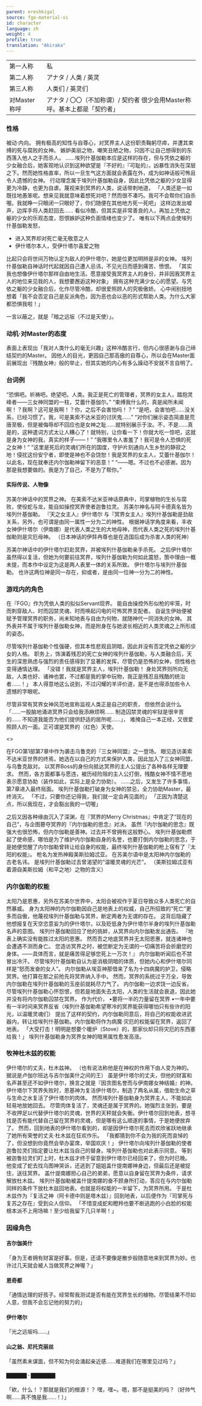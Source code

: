 ```yaml
---
parent: ereshkigal
source: fgo-material-vi
id: character
language: zh
weight: 4
profile: true
translation: "Akiraka"
---
```


<table>
  <tr><td>第一人称</td><td>私</td></tr>
  <tr><td>第二人称</td><td>アナタ / 人类 / 英灵</td></tr>
  <tr><td>第三人称</td><td>人类们 / 英灵们</td></tr>
  <tr><td>对Master称呼</td><td>アナタ / 〇〇（不加称谓）/ 契约者 很少会用Master称呼。基本上都是「契约者」</td></tr>
</table>

### 性格

被动·内向。
拥有极高的知性与自尊心，对冥界主人这份职责鞠躬尽瘁，并遭其束缚的死与腐败的女神。
嫉妒美丽之物，嘲笑丑陋之物，只因不让自己想得到的东西落入他人之手而杀人。
……埃列什基伽勒本应是这样的存在，但与凭依之躯的少女融合后，她客观地认识到这种欲望是『不好的』『可耻的』，凶暴性消失在深层之下。然而她性格直率，所以一旦生气这方面就会表露在外，成为如神话般可怖且令人遗憾的女神。
行动理念属于埃列什基伽勒自身，因此比凭依之躯的少女显得更为冷静，也更为自虐。蔑视来到冥界的人类，说话带刺地道，
「人类还是一如既往地愚笨呢。想来见我就意味着想死对吧？然而很不凑巧。我可不会帮你们自杀喔。我就睁一只眼闭一只眼好了，你们随便在其他地方死一死吧」
这样边发出嘘声，边挥手将人类赶回去……
看似冷酷，但其实是非常善良的人，再加上凭依之躯的少女的乐观态度，怨恨嫉妒这种负面情绪也变少了。
唯有以下两点会使埃列什基伽勒发怒，

- 进入冥界却对死亡毫无敬意之人
- 伊什塔尔本人，受伊什塔尔喜爱之物

比起只会将世间万物认定为敌人的伊什塔尔，她是位更加明辨是非的女神。
埃列什基伽勒自神话时代起就因自己遭人忌讳，不见光日而感到痛苦、愤恨。
「其实我也想像伊什塔尔那样自由地生活。愿意接受我冥界主人的身份，并非因我冥界主人的地位来见我的人，我想要邂逅这种对象」
拥有这种充满少女心的愿望。与凭依之躯的少女融合后，化作尽管冷酷，却很爱照顾人的究极傲娇。
心中闹别扭地想着「我不会否定自己是反派角色，因为恶也会以恶的形式帮助人类。为什么大家都恐惧我啦！」

  一言以蔽之，就是「暗之远坂（不过是天使）」。

### 动机·对Master的态度

表面上表现出「我对人类什么的毫无兴趣」这种冷酷言行，但内心很感谢与自己缔结契约的Master。
因他人的目光，更因自己那高傲的自尊心，所以会在Master面前展现出『残酷女神』般的举止，但其实她的内心有多么躁动不安就不言自明了。

### 台词例

“恐惧吧。祈祷吧。绝望吧。人类。我正是死亡的管理者，冥界的女主人，踏抱灵峰者——三女神同盟的一柱，艾蕾什基伽尔。”
“束缚我什么的，真是闻所未闻啊！？我啊？这可是我啊！？你，之后不会害怕吗！？”
“是吧，会害怕吧……没关系，已经习惯了。我，可是美索不达米亚的讨厌鬼……”
“对你们展示姿态简直是荒唐至极，但是被侮辱却不回应也是女神之耻……就特别展示于汝。不，不是……真是的，这种遣词方式太让人糟心了！就特别，让你看一下！你就大吃一惊吧，这就是身为女神的我，真实的样子——！”
“我哪里令人害羞了！我可是令人恐惧的死之女神！”
“这里是死后的灵魂们所在的国度，守护片刻通向人生乡愁的静寂之地！侵扰这份安宁者，即使是神也不会饶恕！我是冥界的女主人，艾蕾什基伽尔！以此名，现在就奉还内尔伽勒神留下的恶意！”
“——嗯。不过也不必感谢。因为那是我想要做的。我是为了自己，不是为了帮你。”

#### 实际传说、人物像

苏美尔神话中的冥界之神。
在美索不达米亚神话原典中，司掌植物的生长与腐败，使役蛇与龙，能自如操控冥界使者迦鲁拉灵。
苏美尔神名与阿卡德真名皆为埃列什基伽勒。
『天之女主人』伊什塔尔
与『冥界女主人』埃列什基伽勒是劲敌关系，另外，也可谓是由同一属性一分为二的神性。
根据神话学角度来看，丰收女神伊什塔尔（伊南娜）是代表人类之生的大地母神，而代表人类之死的埃列什基伽勒则是灾厄母神。
（日本神话的伊弉冉尊也是在造国后成为杀害人类的死神）

苏美尔神话中的伊什塔尔赶赴冥界，并被埃列什基伽勒亲手杀死。
之后伊什塔尔虽然得以复活，但她为何要前往冥界，埃列什基伽勒为何如此震怒，箇中理由一概未提，而本作中设定为这是两人表里一体的关系所致。
伊什塔尔与埃列什基伽勒。
也许这两位神是同一存在，抑或者，是由同一位神一分为二的神性。

### 游戏内的角色

在『FGO』作为凭依人类的拟似Servant现界。
能自由操控外形似枪的牢笼，时而刺穿敌人、时而囚禁灵魂、时而唤起闪电的可怖冥界支配者。
自诞生伊始便被赋予管理冥界的职务，尚未知地表与自由为何物，就随神代一同消失的女神。
其外表并不属于埃列什基伽勒女神，而是附身在与她波长相近的人类灵魂之上所形成的姿态。

尽管埃列什基伽勒个性强硬，但其本性悲观且阴暗，因此并没有否定凭依之躯的少女的人格。
职务上，饰演着残忍的死亡女神的埃列什基伽勒，与人类融合后，天生的深思熟虑与强烈的责任感得到了显著的发挥，尽管仍是恐怖的女神，但性格也变得通情达理。
「没错！我就是冥界主人，埃列什基伽勒！
身处冥界则所向无敌，人类也好、诸神也罢，不过都是我的掌中玩物，我正是残忍且残酷的统治者……！」
本人得意地这么说到，不过闪耀的羊评价道，是不是也得添加些令人遗憾的字眼呢。

尽管非常有冥界女神风范地宣称监视人类正是自己的职责，
但依然会说什么「……一股脑地涌进冥界只会给我添麻烦啊……
制造囚禁灵魂的牢狱是很辛苦的……
不知道我能否为他们提供舒适的居所呢……」，
难掩自己一本正经，又很爱照顾人的一面。正可谓是冥界的（红色）天使。

<>

在FGO第1部第7章中作为袭击乌鲁克的『三女神同盟』之一登场。
眼见造访美索不达米亚世界的终焉，她选在以自己的方式来保护人类，因此加入了三女神同盟，与乌鲁克敌对。
以冥界Boss的身份向抵达冥界的主人公提出了各种各样无理要求。
然而，各方面都事与愿违，被历经险阻的主人公打倒，残酷女神不情不愿地表示愿意协助（装作如此，实际上是全力协助）。
……之后，又发生了许多事情，第7章进入最终局面。
埃列什基伽勒打破身为女神的禁忌，全力协助Master，最终消灭。
「不过，只要你还记得我，我们就一定会再见面的」
「正因为清楚这点，所以我现在，才会豁出我的一切喔」

之后又因各种缘由沉入了深渊，在『冥界的Merry Christmas』中肯定了“现在的自己”，与企图篡夺冥界的『内尔伽勒的思念』对决。
虽然『内尔伽勒的思念』既强大也很恐怖，但内尔伽勒是善神。过去并不曾拥有这般野心。
埃列什基伽勒燃起了使命感，哪怕是为了维护内尔伽勒自身的名誉，也要打倒内尔伽勒的思念，于是她便觉醒了内尔伽勒曾转让给自身的权能，最终埃列什基伽勒的枪上宿有了『太阳的权能』。
枪名为发热神殿美斯拉姆忒亚。
在苏美尔语中是太阳神内尔伽勒的古老名讳。
是埃列什基伽勒过去曾渴望的“温暖灵魂的光芒”。
（美斯拉姆忒亚有着源自美斯拉姆（和平之地）之物的含义）

### 内尔伽勒的权能

太阳乃是恩惠，另外在苏美尔世界中，太阳会被视作于夏日导致众多人类死亡的自然暴威。
身为太阳神的内尔伽勒因自己是地表上的权威，自己所招致的“死亡”更多而自傲，他蔑视埃列什基伽勒与冥界，断定两者为无谓的存在。
这背后隐藏了他想报复在天空恣意妄为的伊什塔尔，以及贬低身为伊什塔尔半身的埃列什基伽勒名声的意图。
埃列什基伽勒回应了他的挑衅，从冥界向内尔伽勒发出通告。
『地表上确实没有能胜过太阳的恩惠。
然而吾之地底冥界并无太阳恩惠，就连诸神也会遭遇不测而身亡。
您造访冥界之时，被您断定为无谓的一切痛苦将会折磨您的身体。——具体而言，就是痛苦得足够您死上一万次！』
内尔伽勒听闻后也不禁冒出冷汗。
尽管埃列什基伽勒自认为是消极阴暗的体质，但她内心和伊什塔尔同样是“怒而发奋的女人”。
内尔伽勒从埃亚神那借来了名为十四病魔的护卫，侵略冥界。他打算在那之前抢先将冥界纳入手中。
然而，冥界的系统过于万全，导致内尔伽勒在埃列什基伽勒的玉座前就耗尽力气了。
内尔伽勒一边求饶一边反省。尽管埃列什基伽勒心怀怨恨，但若是地面失去太阳，人类的生活就会衰退，因此她并没有将内尔伽勒囚禁在冥界。
作为代价，
•要将一半的力量留在冥界
•一年中要有一半时间来冥界反省（埃列什基伽勒希望寒冷的冥界能获得哪怕只有些许的阳光，以温暖灵魂们）
提出了这样的契约，内尔伽勒同意后，将自己的权能收进武器内，转让给埃列什基伽勒。内尔伽勒将作为病魔·灾厄的权能留在冥界，返回了地表。
「大受打击！明明是想要个暖炉（Stove）的，那家伙却只将灾厄的东西塞给我！」
埃列什基伽勒身为冥界女神的暗黑属性愈发高涨。

### 牧神杜木兹的权能

伊什塔尔的丈夫，杜木兹神。
（也有说法称他是在神权的作用下由人变为神的。据说是卢伽尔班达与吉尔伽美什之间的王）
虽是伊什塔尔的丈夫，但他的财富和名声甚至还不如伊什塔尔，换言之就是『因贪图名誉而与伊南娜女神结婚』的神。
伊什塔尔下冥界失败时，恩基神为复活伊什塔尔，制造了两名从属，借助生命之草与生命之水复活了伊什塔尔的肉体。
然而埃列什基伽勒身为冥界主人，不能如此轻易地放她回去。
尽管肉体复活了，灵魂还是属于冥界的。她强烈主张到，要是不收押足以代替伊什塔尔的灵魂，世界的天秤就会失衡。伊什塔尔回到地表，想寻找是否有能代替自己留在冥界的灵魂，但是哪有这么顺遂的事情，于是她便放弃了。
然而，回到地表的伊什塔尔看到的，却是因伊什塔尔死去而欢欣雀跃地继承了她所有荣誉的丈夫·杜木兹在狂欢作乐。
「我都猜到你不会为我的死而哀悼的了，但没想到你竟然会举办宴席，举国欢庆！」
伊什塔尔向埃列什基伽勒的使者迦鲁拉灵们指定要让杜木兹当自己的替身。埃列什基伽勒也对此表示同意。
等到被迦鲁拉灵们盯上时，杜木兹才终于留意到伊什塔尔已经回来了，但为时已晚。
他变成了蛇去找乌图神哭诉，还逃到了姐姐盖什提南娜神身边，但最后还是被捉住，送往冥界。
盖什提南娜担心自己的弟弟，愿意以自身留在冥界为条件，请求解放杜木兹。
埃列什基伽勒被盖什提南娜的奋不顾身所打动，答应在与内尔伽勒同样的条件下放杜木兹回地表。也就是将权能的一半留下，为冥界所用。
于是杜木兹作为『复活之神（阿卡德中则是塔木兹）』回到地表，以后便作为『司掌死与复苏之存在』受到众人信仰。
「不惜变成蛇和瞪羚也要不断逃跑的小白脸的权能根本派不上用场嘛！至少给我留下几只羊啊！」

### 因缘角色

#### 吉尔伽美什

「身为王者拥有财富是好事。但是，还请不要像是散步般随意地来到冥界为妙。也许过几天就会被人当做冥界之神喔？」

#### 恩奇都

「通情达理的好孩子。经常帮我测试是否有能在冥界生长的植物。尽管结果不尽如人意，但我不会忘记他的努力的」

#### 伊什塔尔

「光之远坂吗……」

#### 山之翁、尼托克丽丝

「虽然素未谋面，但不知为何会涌起亲近感……难道我们在哪里见过吗？」

#### ▇▇▇▇▇ · ▇▇▇▇▇▇

「欸，什么！？那就是我们的根源！？
嘿，嘿~。嗯，那不是挺美的吗？（好帅气啊……真不愧是我……！）」
